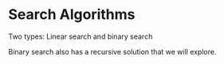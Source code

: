 # Search Algorithms

Two types: Linear search and binary search

Binary search also has a recursive solution that we will explore.